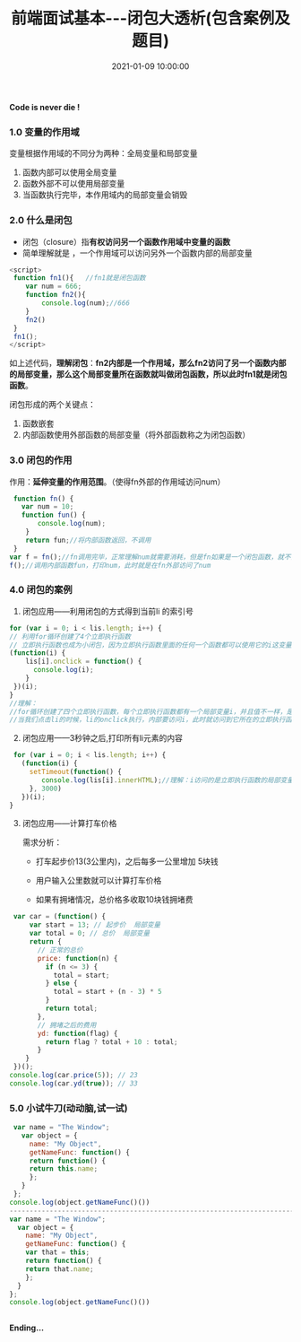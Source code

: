 ﻿---
title: 前端面试基本---闭包大透析(包含案例及题目)
type: 'tags'
categories: ['Web']
date: 2021-01-09 10:00:00


---

**Code is never die !**

### 1.0 变量的作用域

变量根据作用域的不同分为两种：全局变量和局部变量

1. 函数内部可以使用全局变量
2. 函数外部不可以使用局部变量
3. 当函数执行完毕，本作用域内的局部变量会销毁

### 2.0 什么是闭包

- 闭包（closure）指**有权访问另一个函数作用域中变量的函数**
- 简单理解就是 ，一个作用域可以访问另外一个函数内部的局部变量

```javascript
<script>
 function fn1(){   //fn1就是闭包函数
 	var num = 666;
 	function fn2(){
 		console.log(num);//666
 	}
 	fn2()
 }
 fn1();
</script>
```

如上述代码，**理解闭包**：**fn2内部是一个作用域，那么fn2访问了另一个函数内部的局部变量，那么这个局部变量所在函数就叫做闭包函数，所以此时fn1就是闭包函数**。

闭包形成的两个关键点：

1. 函数嵌套
2. 内部函数使用外部函数的局部变量（将外部函数称之为闭包函数）

### 3.0 闭包的作用

作用：**延伸变量的作用范围**。（使得fn外部的作用域访问num）

```js
 function fn() {
   var num = 10;
   function fun() {
       console.log(num);
 	}
    return fun;//将内部函数返回，不调用
 }
var f = fn();//fn调用完毕，正常理解num就需要消耗，但是fn如果是一个闭包函数，就不会消耗，因为fun要使用，只用fun调用完毕才消耗
f();//调用内部函数fun，打印num，此时就是在fn外部访问了num
```

### 4.0 闭包的案例

1. 闭包应用——利用闭包的方式得到当前li 的索引号

```js
for (var i = 0; i < lis.length; i++) {
// 利用for循环创建了4个立即执行函数
// 立即执行函数也成为小闭包，因为立即执行函数里面的任何一个函数都可以使用它的i这变量
(function(i) {
    lis[i].onclick = function() {
      console.log(i);
    }
 })(i);
}
//理解：
//for循环创建了四个立即执行函数，每个立即执行函数都有一个局部变量i，并且值不一样，是0,1,2,3
//当我们点击li的时候，li的onclick执行，内部要访问i，此时就访问到它所在的立即执行函数的局部变量i
```

2. 闭包应用——3秒钟之后,打印所有li元素的内容

```js
 for (var i = 0; i < lis.length; i++) {
   (function(i) {
     setTimeout(function() {
     	console.log(lis[i].innerHTML);//理解：i访问的是立即执行函数的局部变量i
     }, 3000)
   })(i);
}
```

3. 闭包应用——计算打车价格 

   需求分析：

   - 打车起步价13(3公里内)，之后每多一公里增加 5块钱

   - 用户输入公里数就可以计算打车价格

   - 如果有拥堵情况，总价格多收取10块钱拥堵费

```js
 var car = (function() {
     var start = 13; // 起步价  局部变量
     var total = 0; // 总价  局部变量
     return {
       // 正常的总价
       price: function(n) {
         if (n <= 3) {
           total = start;
         } else {
           total = start + (n - 3) * 5
         }
         return total;
       },
       // 拥堵之后的费用
       yd: function(flag) {
         return flag ? total + 10 : total;
       }
	}
 })();
console.log(car.price(5)); // 23
console.log(car.yd(true)); // 33
```

### 5.0 小试牛刀(动动脑,试一试)

```js
 var name = "The Window";
   var object = {
     name: "My Object",
     getNameFunc: function() {
     return function() {
     return this.name;
     };
   }
 };
console.log(object.getNameFunc()())
-----------------------------------------------------------------------------------
var name = "The Window";　　
  var object = {　　　　
    name: "My Object",
    getNameFunc: function() {
    var that = this;
    return function() {
    return that.name;
    };
  }
};
console.log(object.getNameFunc()())
       
```

**Ending…**
